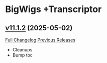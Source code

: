 # BigWigs +Transcriptor

## [v11.1.2](https://github.com/BigWigsMods/BigWigs_Transcriptor/tree/v11.1.2) (2025-05-02)
[Full Changelog](https://github.com/BigWigsMods/BigWigs_Transcriptor/compare/v11.1.1...v11.1.2) [Previous Releases](https://github.com/BigWigsMods/BigWigs_Transcriptor/releases)

- Cleanups  
- Bump toc  
